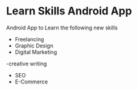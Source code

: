 # Learn Skills Android App
Android App to Learn the following new skills
- Freelancing
- Graphic Design
- Digital Marketing


-creative writing
- SEO
- E-Commerce
